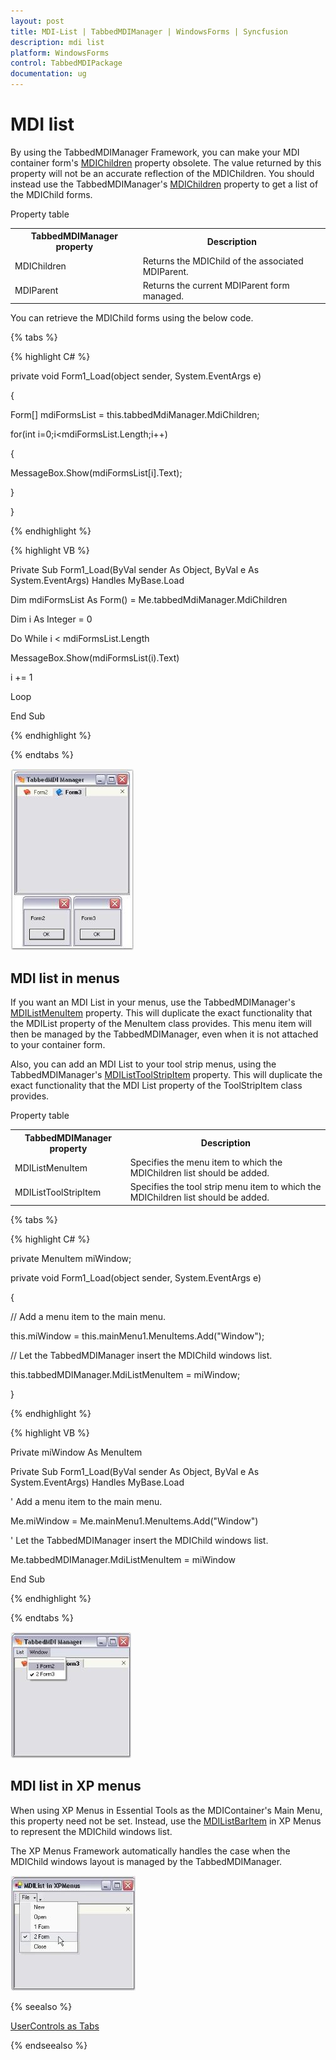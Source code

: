 ```yaml
---
layout: post
title: MDI-List | TabbedMDIManager | WindowsForms | Syncfusion
description: mdi list
platform: WindowsForms
control: TabbedMDIPackage 
documentation: ug
---
```


# MDI list

By using the TabbedMDIManager Framework, you can make your MDI container form's [MDIChildren](https://help.syncfusion.com/cr/windowsforms/Syncfusion.Windows.Forms.Tools.TabbedMDIManager.html#Syncfusion_Windows_Forms_Tools_TabbedMDIManager_MdiChildren) property obsolete. The value returned by this property will not be an accurate reflection of the MDIChildren. You should instead use the TabbedMDIManager's [MDIChildren](https://help.syncfusion.com/cr/windowsforms/Syncfusion.Windows.Forms.Tools.TabbedMDIManager.html#Syncfusion_Windows_Forms_Tools_TabbedMDIManager_MdiChildren) property to get a list of the MDIChild forms.

Property table

<table>
<tr>
<th>
 TabbedMDIManager property</th><th>
Description</th></tr>
<tr>
<td>
MDIChildren</td><td>
Returns the MDIChild of the associated MDIParent.</td></tr>
<tr>
<td>
MDIParent</td><td>
Returns the current MDIParent form managed.</td></tr>
</table>


You can retrieve the MDIChild forms using the below code.

{% tabs %}

{% highlight C# %}



private void Form1_Load(object sender, System.EventArgs e)

{                        

Form[] mdiFormsList = this.tabbedMdiManager.MdiChildren; 

for(int i=0;i<mdiFormsList.Length;i++)

{

MessageBox.Show(mdiFormsList[i].Text);

}

}

{% endhighlight %}

{% highlight VB %}



Private Sub Form1_Load(ByVal sender As Object, ByVal e As System.EventArgs) Handles MyBase.Load

Dim mdiFormsList As Form() = Me.tabbedMdiManager.MdiChildren

Dim i As Integer = 0

Do While i < mdiFormsList.Length

MessageBox.Show(mdiFormsList(i).Text)

i += 1

Loop

End Sub

{% endhighlight %}

{% endtabs %}

![Mdi children](MDI-List_images/MDI-List_img1.jpeg)


## MDI list in menus

If you want an MDI List in your menus, use the TabbedMDIManager's [MDIListMenuItem](https://help.syncfusion.com/cr/windowsforms/Syncfusion.Windows.Forms.Tools.TabbedMDIManager.html#Syncfusion_Windows_Forms_Tools_TabbedMDIManager_MdiListMenuItem) property. This will duplicate the exact functionality that the MDIList property of the MenuItem class provides. This menu item will then be managed by the TabbedMDIManager, even when it is not attached to your container form.

Also, you can add an MDI List to your tool strip menus, using the TabbedMDIManager's [MDIListToolStripItem](https://help.syncfusion.com/cr/windowsforms/Syncfusion.Windows.Forms.Tools.TabbedMDIManager.html#Syncfusion_Windows_Forms_Tools_TabbedMDIManager_MdiListToolStripItem) property. This will duplicate the exact functionality that the MDI List property of the ToolStripItem class provides.

Property table

<table>
<tr>
<th>
 TabbedMDIManager property</th><th>
Description</th></tr>
<tr>
<td>
MDIListMenuItem</td><td>
Specifies the menu item to which the MDIChildren list should be added. </td></tr>
<tr>
<td>
MDIListToolStripItem</td><td>
Specifies the tool strip menu item to which the MDIChildren list should be added. </td></tr>
</table>

{% tabs %}

{% highlight C# %}

private MenuItem miWindow;

private void Form1_Load(object sender, System.EventArgs e)

{                        

// Add a menu item to the main menu.

this.miWindow = this.mainMenu1.MenuItems.Add("Window");

// Let the TabbedMDIManager insert the MDIChild windows list.

this.tabbedMDIManager.MdiListMenuItem = miWindow;

}

{% endhighlight %}


{% highlight VB %}



Private miWindow As MenuItem

Private Sub Form1_Load(ByVal sender As Object, ByVal e As System.EventArgs) Handles MyBase.Load

' Add a menu item to the main menu.

Me.miWindow = Me.mainMenu1.MenuItems.Add("Window")

' Let the TabbedMDIManager insert the MDIChild windows list.

Me.tabbedMDIManager.MdiListMenuItem = miWindow

End Sub

{% endhighlight %}

{% endtabs %}

![Tab item has menu item](MDI-List_images/MDI-List_img2.jpeg)



## MDI list in XP menus

When using XP Menus in Essential Tools as the MDIContainer's Main Menu, this property need not be set. Instead, use the [MDIListBarItem](https://help.syncfusion.com/cr/windowsforms/Syncfusion.Windows.Forms.Tools.XPMenus.MdiListBarItem.html) in XP Menus to represent the MDIChild windows list.

The XP Menus Framework automatically handles the case when the MDIChild windows layout is managed by the TabbedMDIManager.

![Menu item](MDI-List_images/MDI-List_img3.jpeg)



{% seealso %}

[UserControls as Tabs](/windowsforms/tabbedmdi/usercontrols-as-tabs)

{% endseealso %}



